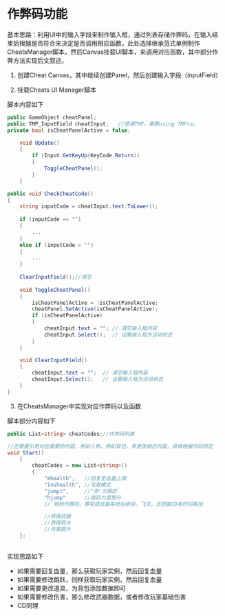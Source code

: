 # 作弊码功能

基本思路：利用UI中的输入字段来制作输入框，通过列表存储作弊码，在输入结束后根据是否符合来决定是否调用相应函数，此处选择继承范式单例制作CheatsManager脚本，然后Canvas挂载UI脚本，来调用对应函数，其中部分作弊方法实现后文叙述。



1. 创建Cheat Canvas，其中继续创建Panel，然后创建输入字段（InputField）

2. 挂载Cheats UI Manager脚本

脚本内容如下

```c#
public GameObject cheatPanel;
public TMP_InputField cheatInput;   //使用TMP，需要using TMPro;
private bool isCheatPanelActive = false;

    void Update()
    {
        if (Input.GetKeyUp(KeyCode.Return))
        {
            ToggleCheatPanel();
        }
    }

public void CheckCheatCode()
{
    string inputCode = cheatInput.text.ToLower();
    
    if (inputCode == "")
    {
        ...
    }
    else if (inputCode = "")
    {
        ...
    }
    
    ClearInputField();//清空
    
    void ToggleCheatPanel()
    {
        isCheatPanelActive = !isCheatPanelActive;
        cheatPanel.SetActive(isCheatPanelActive);
        if (isCheatPanelActive)
        {
            cheatInput.text = ""; // 清空输入框内容
            cheatInput.Select();  // 设置输入框为活动状态
        }
    }

    void ClearInputField()
    {
        cheatInput.text = "";  // 清空输入框内容
        cheatInput.Select();   // 设置输入框为活动状态
    }
}
```

3. 在CheatsManager中实现对应作弊码以及函数

脚本部分内容如下

```c#
public List<string> cheatCodes;//作弊码列表

//还需要引用对应需要的内容，例如人物，例如背包，来更改相应内容，具体根据代码而定
void Start()
    {
        cheatCodes = new List<string>()
        {
            "mhealth",   //回复至血量上限
            "inshealth", //无敌模式
            "jumpt",     //"多"次跳跃
            "hjump"      //跳跃力度提升 
            // 其他作弊码，等完成武器系统后继续，飞天，无技能CD有时间再加

            //获得武器
            //获得药水
            //伤害提升
    };
    
```

实现思路如下



+ 如果需要回复血量，那么获取玩家实例，然后回复血量
+ 如果需要修改跳跃，同样获取玩家实例，然后回复血量
+ 如果需要更改道具，为背包添加数据即可
+ 如果需要修改伤害，那么修改武器数据，或者修改玩家基础伤害
+ CD同理